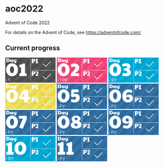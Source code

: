 # aoc2022

Advent of Code 2022

For details on the Advent of Code, see https://adventofcode.com/

## Current progress
<!-- AOC TILES BEGIN -->
<a href="01/01.c">
  <img src=".tiles/media/01.png" width="161px">
</a>
<a href="02/01.cpp">
  <img src=".tiles/media/02.png" width="161px">
</a>
<a href="03/01.go">
  <img src=".tiles/media/03.png" width="161px">
</a>
<a href="04/01.js">
  <img src=".tiles/media/04.png" width="161px">
</a>
<a href="05/01.py">
  <img src=".tiles/media/05.png" width="161px">
</a>
<a href="06/01.py">
  <img src=".tiles/media/06.png" width="161px">
</a>
<a href="07/01.py">
  <img src=".tiles/media/07.png" width="161px">
</a>
<a href="08/01.py">
  <img src=".tiles/media/08.png" width="161px">
</a>
<a href="09/01.py">
  <img src=".tiles/media/09.png" width="161px">
</a>
<a href="10/01.go">
  <img src=".tiles/media/10.png" width="161px">
</a>
<a href="11/01.py">
  <img src=".tiles/media/11.png" width="161px">
</a>
<!-- AOC TILES END -->